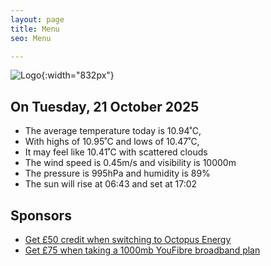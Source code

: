 ```yaml
---
layout: page
title: Menu
seo: Menu

---
```


![Logo](/images/logo.jpg){:width="832px"}

<!-- weather_marker starts -->
## On Tuesday, 21 October 2025

- The average temperature today is 10.94˚C,
- With highs of 10.95˚C and lows of 10.47˚C,
- It may feel like 10.41˚C with scattered clouds
- The wind speed is 0.45m/s and visibility is 10000m
- The pressure is 995hPa and humidity is 89%
- The sun will rise at 06:43 and set at 17:02

<!-- weather_marker ends -->

## Sponsors

- [Get £50 credit when switching to Octopus Energy](https://bit.ly/3oD1nnS)
- [Get £75 when taking a 1000mb YouFibre broadband plan](https://aklam.io/91zWhU?)
